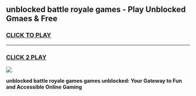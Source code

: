 
## unblocked battle royale games - Play Unblocked Gmaes & Free
<h3>
<a href="https://news.freeplayer.one?title=unblocked_battle_royale_games&ref=16F">CLICK TO PLAY</a></h3>
<hr>

<h3>
<a href="https://news.freeplayer.one?title=unblocked_battle_royale_games&ref=16F">CLICK 2 PLAY</a>
  
</h3>

<a href="https://news.freeplayer.one?title=unblocked_battle_royale_games&ref=16F/"><img src="https://clearcache.store/games.png"></a>


**unblocked battle royale games games unblocked: Your Gateway to Fun and Accessible Online Gaming**
